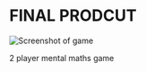 # FINAL PRODCUT

![Screenshot of game](https://i.imgur.com/hpyLmlr.png)

2 player mental maths game
